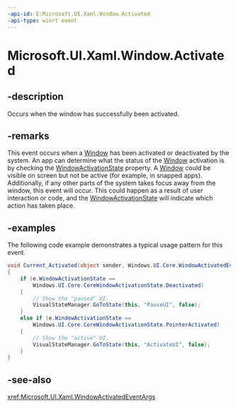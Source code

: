 ```yaml
---
-api-id: E:Microsoft.UI.Xaml.Window.Activated
-api-type: winrt event
---
```


<!-- Event syntax
public event Windows.UI.Xaml.WindowActivatedEventHandler Activated
-->

# Microsoft.UI.Xaml.Window.Activated

## -description

Occurs when the window has successfully been activated.

## -remarks

This event occurs when a [Window](window.md) has been activated or deactivated by the system. An app can determine what the status of the [Window](window.md) activation is by checking the [WindowActivationState](windowactivatedeventargs_windowactivationstate.md) property. A [Window](window.md) could be visible on screen but not be active (for example, in snapped apps). Additionally, if any other parts of the system takes focus away from the window, this event will occur. This could happen as a result of user interaction or code, and the [WindowActivationState](windowactivatedeventargs_windowactivationstate.md) will indicate which action has taken place.

## -examples

The following code example demonstrates a typical usage pattern for this event.

```csharp
void Current_Activated(object sender, Windows.UI.Core.WindowActivatedEventArgs e)
{
    if (e.WindowActivationState == 
        Windows.UI.Core.CoreWindowActivationState.Deactivated)
    {
        // Show the "paused" UI. 
        VisualStateManager.GoToState(this, "PauseUI", false);
    }
    else if (e.WindowActivationState == 
        Windows.UI.Core.CoreWindowActivationState.PointerActivated)
    {
        // Show the "active" UI. 
        VisualStateManager.GoToState(this, "ActivateUI", false);
    }
}

```

## -see-also

<xref:Microsoft.UI.Xaml.WindowActivatedEventArgs>
